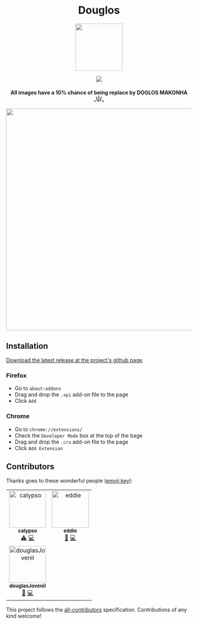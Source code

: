 <h1 align="center">Douglos</h1>

<p align="center"><img src="https://media.giphy.com/media/iOrVCoxLSwHDoER43b/giphy.gif" height="128" width="128"></p>
<p align="center"><img src="https://img.shields.io/badge/douglos-1.0-brightgreen.svg"></p>

<h4 align="center">All images have a 10% chance of being replace by DOGLOS MAKONHA _\|/_</h4>

<p align="center"><img src="https://i.imgur.com/tiomAm9.jpg" width="600px" height="600px"></p>

## Installation

[Download the latest release at the project's github page](https://github.com/unleashed-coding/douglos/releases/latest). 

### Firefox

- Go to `about:addons`
- Drag and drop the `.xpi` add-on file to the page
- Click `Add`

### Chrome

- Go to `chrome://extensions/`
- Check the `Developer Mode` box at the top of the bage
- Drag and drop the `.crx` add-on file to the page
- Click `Add Extension`

## Contributors

Thanks goes to these wonderful people ([emoji key](https://allcontributors.org/docs/en/emoji-key)):

<!-- ALL-CONTRIBUTORS-LIST:START - Do not remove or modify this section -->
<!-- prettier-ignore -->
<table><tr><td align="center"><a href="https://twitter.com/sqdorte"><img src="https://avatars2.githubusercontent.com/u/38764914?v=4" width="100px;" alt="calypso"/><br /><sub><b>calypso</b></sub></a><br /><a href="https://github.com/unleashed-coding/douglos/commits?author=sqdorte" title="Tests">⚠️</a> <a href="https://github.com/unleashed-coding/douglos/commits?author=sqdorte" title="Code">💻</a></td><td align="center"><a href="https://github.com/appositum"><img src="https://avatars0.githubusercontent.com/u/21044944?v=4" width="100px;" alt="eddie"/><br /><sub><b>eddie</b></sub></a><br /><a href="#design-appositum" title="Design">🎨</a> <a href="https://github.com/unleashed-coding/douglos/commits?author=appositum" title="Code">💻</a></td></tr>
<td align="center"><a href="https://github.com/douglasJovenil"><img src="https://avatars0.githubusercontent.com/u/32784972?s=400&v=4" width="100px;" alt="douglasJovenil"/><br /><sub><b>douglasJovenil</b></sub></a><br /><a href="#design-douglasJovenil" title="Design">🎨</a> <a href="https://github.com/unleashed-coding/douglos/commits?author=douglasJovenil" title="Code">💻</a></td></tr></table>


<!-- ALL-CONTRIBUTORS-LIST:END -->

This project follows the [all-contributors](https://github.com/all-contributors/all-contributors) specification. Contributions of any kind welcome!
